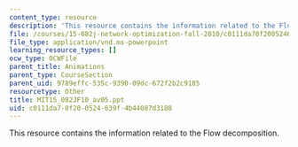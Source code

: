 ```yaml
---
content_type: resource
description: 'This resource contains the information related to the Flow decomposition. '
file: /courses/15-082j-network-optimization-fall-2010/c0111da70f200524639f4b44087d3188_MIT15_082JF10_av05.ppt
file_type: application/vnd.ms-powerpoint
learning_resource_types: []
ocw_type: OCWFile
parent_title: Animations
parent_type: CourseSection
parent_uid: 9789effc-535c-9390-09dc-672f2b2c9185
resourcetype: Other
title: MIT15_082JF10_av05.ppt
uid: c0111da7-0f20-0524-639f-4b44087d3188
---
```

This resource contains the information related to the Flow decomposition. 